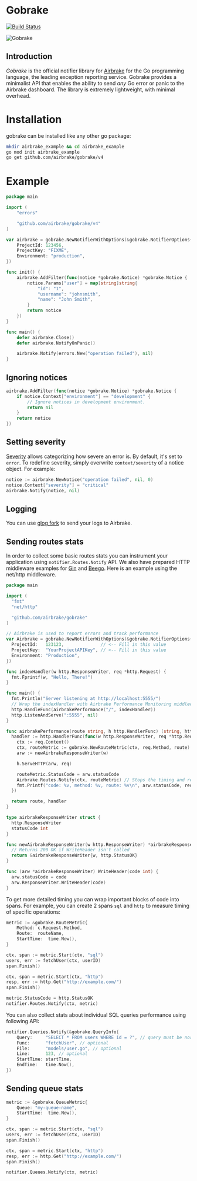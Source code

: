 Gobrake
=======

[![Build Status](https://travis-ci.org/airbrake/gobrake.svg?branch=v2)](https://travis-ci.org/airbrake/gobrake)

![Gobrake][arthur-go]

Introduction
------------

_Gobrake_ is the official notifier library for [Airbrake][airbrake.io] for the
Go programming language, the leading exception reporting service. Gobrake
provides a minimalist API that enables the ability to send _any_ Go error or
panic to the Airbrake dashboard. The library is extremely lightweight, with
minimal overhead.

# Installation

gobrake can be installed like any other go package:

``` bash
mkdir airbrake_example && cd airbrake_example
go mod init airbrake_example
go get github.com/airbrake/gobrake/v4
```

# Example

``` go
package main

import (
    "errors"

    "github.com/airbrake/gobrake/v4"
)

var airbrake = gobrake.NewNotifierWithOptions(&gobrake.NotifierOptions{
    ProjectId: 123456,
    ProjectKey: "FIXME",
    Environment: "production",
})

func init() {
    airbrake.AddFilter(func(notice *gobrake.Notice) *gobrake.Notice {
        notice.Params["user"] = map[string]string{
            "id": "1",
            "username": "johnsmith",
            "name": "John Smith",
        }
        return notice
    })
}

func main() {
    defer airbrake.Close()
    defer airbrake.NotifyOnPanic()

    airbrake.Notify(errors.New("operation failed"), nil)
}
```

## Ignoring notices

``` go
airbrake.AddFilter(func(notice *gobrake.Notice) *gobrake.Notice {
    if notice.Context["environment"] == "development" {
        // Ignore notices in development environment.
        return nil
    }
    return notice
})
```

## Setting severity

[Severity](https://airbrake.io/docs/airbrake-faq/what-is-severity/) allows
categorizing how severe an error is. By default, it's set to `error`. To
redefine severity, simply overwrite `context/severity` of a notice object. For
example:

``` go
notice := airbrake.NewNotice("operation failed", nil, 0)
notice.Context["severity"] = "critical"
airbrake.Notify(notice, nil)
```

## Logging

You can use [glog fork](https://github.com/airbrake/glog) to send your logs to Airbrake.

## Sending routes stats

In order to collect some basic routes stats you can instrument your application
using `notifier.Routes.Notify` API. We also have prepared HTTP middleware examples for [Gin](examples/gin) and
[Beego](examples/beego).  Here is an example using the net/http middleware.

``` go
package main

import (
  "fmt"
  "net/http"

  "github.com/airbrake/gobrake"
)

// Airbrake is used to report errors and track performance
var Airbrake = gobrake.NewNotifierWithOptions(&gobrake.NotifierOptions{
  ProjectId:   123123,              // <-- Fill in this value
  ProjectKey:  "YourProjectAPIKey", // <-- Fill in this value
  Environment: "Production",
})

func indexHandler(w http.ResponseWriter, req *http.Request) {
  fmt.Fprintf(w, "Hello, There!")
}

func main() {
  fmt.Println("Server listening at http://localhost:5555/")
  // Wrap the indexHandler with Airbrake Performance Monitoring middleware:
  http.HandleFunc(airbrakePerformance("/", indexHandler))
  http.ListenAndServe(":5555", nil)
}

func airbrakePerformance(route string, h http.HandlerFunc) (string, http.HandlerFunc) {
  handler := http.HandlerFunc(func(w http.ResponseWriter, req *http.Request) {
    ctx := req.Context()
    ctx, routeMetric := gobrake.NewRouteMetric(ctx, req.Method, route) // Starts the timing
    arw := newAirbrakeResponseWriter(w)

    h.ServeHTTP(arw, req)

    routeMetric.StatusCode = arw.statusCode
    Airbrake.Routes.Notify(ctx, routeMetric) // Stops the timing and reports
    fmt.Printf("code: %v, method: %v, route: %v\n", arw.statusCode, req.Method, route)
  })

  return route, handler
}

type airbrakeResponseWriter struct {
  http.ResponseWriter
  statusCode int
}

func newAirbrakeResponseWriter(w http.ResponseWriter) *airbrakeResponseWriter {
  // Returns 200 OK if WriteHeader isn't called
  return &airbrakeResponseWriter{w, http.StatusOK}
}

func (arw *airbrakeResponseWriter) WriteHeader(code int) {
  arw.statusCode = code
  arw.ResponseWriter.WriteHeader(code)
}
```


To get more detailed timing you can wrap important blocks of code into spans. For example, you can create 2 spans `sql` and `http` to measure timing of specific operations:

``` go
metric := &gobrake.RouteMetric{
    Method: c.Request.Method,
    Route:  routeName,
    StartTime:  time.Now(),
}

ctx, span := metric.Start(ctx, "sql")
users, err := fetchUser(ctx, userID)
span.Finish()

ctx, span = metric.Start(ctx, "http")
resp, err := http.Get("http://example.com/")
span.Finish()

metric.StatusCode = http.StatusOK
notifier.Routes.Notify(ctx, metric)
```

You can also collect stats about individual SQL queries performance using following API:

``` go
notifier.Queries.Notify(&gobrake.QueryInfo{
    Query:     "SELECT * FROM users WHERE id = ?", // query must be normalized
    Func:      "fetchUser", // optional
    File:      "models/user.go", // optional
    Line:      123, // optional
    StartTime: startTime,
    EndTime:   time.Now(),
})
```

## Sending queue stats

``` go
metric := &gobrake.QueueMetric{
    Queue: "my-queue-name",
    StartTime:  time.Now(),
}

ctx, span := metric.Start(ctx, "sql")
users, err := fetchUser(ctx, userID)
span.Finish()

ctx, span = metric.Start(ctx, "http")
resp, err := http.Get("http://example.com/")
span.Finish()

notifier.Queues.Notify(ctx, metric)
```

[arthur-go]: http://f.cl.ly/items/3J3h1L05222X3o1w2l2L/golang.jpg
[airbrake.io]: https://airbrake.io
